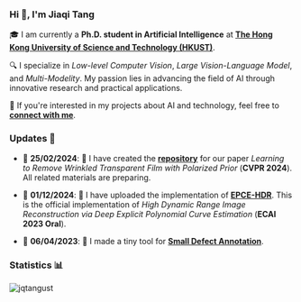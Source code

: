 <div align="left">

### Hi 👋, I'm Jiaqi Tang

🎓 I am currently a __Ph.D. student in Artificial Intelligence__ at **[The Hong Kong University of Science and Technology (HKUST)](https://hkust-gz.edu.cn/)**.

🔍 I specialize in *Low-level Computer Vision*, *Large Vision-Language Model*, and *Multi-Modelity*. My passion lies in advancing the field of AI through innovative research and practical applications. 

💼 If you're interested in my projects about AI and technology, feel free to **[connect with me](jtang092@connect.ust.hk)**.

### Updates 📢

- 📅 **25/02/2024**: 🚀 I have created the **[repository](https://github.com/jqtangust/FilmRemoval)** for our paper _Learning to Remove Wrinkled Transparent Film with Polarized Prior_ (**CVPR 2024**). All related materials are preparing.
  
- 📅 **01/12/2024**: 🔧 I have uploaded the implementation of **[EPCE-HDR](https://github.com/jqtangust/EPCE-HDR)**. This is the official implementation of _High Dynamic Range Image Reconstruction via Deep Explicit Polynomial Curve Estimation_ (**ECAI 2023 Oral**).
  
- 📅 **06/04/2023**: 🔧 I made a tiny tool for **[Small Defect Annotation](https://github.com/jqtangust/small_defect_annotation)**.

### Statistics 📊

<p align="left"><img src="https://github-readme-stats.vercel.app/api?username=jqtangust&show_icons=true&locale=en" alt="jqtangust" /></p>
